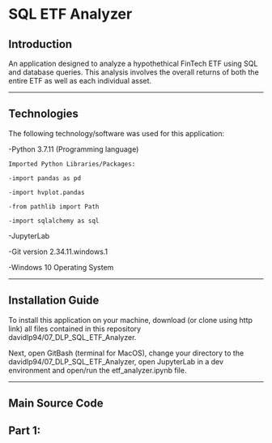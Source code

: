 # SQL ETF Analyzer
## Introduction
An application designed to analyze a hypothethical FinTech ETF using SQL and database queries. This analysis involves the overall returns of both the entire ETF as well as each individual asset.

---

## Technologies

The following technology/software was used for this application:


-Python 3.7.11 (Programming language)

    Imported Python Libraries/Packages:
    
    -import pandas as pd
    
    -import hvplot.pandas
    
    -from pathlib import Path
    
    -import sqlalchemy as sql
    
-JupyterLab

-Git version 2.34.11.windows.1

-Windows 10 Operating System

---

## Installation Guide

To install this application on your machine, download (or clone using http link) all files contained in this repository davidlp94/07_DLP_SQL_ETF_Analyzer.

Next, open GitBash (terminal for MacOS), change your directory to the davidlp94/07_DLP_SQL_ETF_Analyzer, open JupyterLab in a dev environment and open/run the etf_analyzer.ipynb file.

---

## Main Source Code

## Part 1: 







